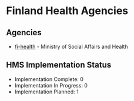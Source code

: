 # Finland Health Agencies

## Agencies

- [fi-health](fi-health/index.md) - Ministry of Social Affairs and Health

## HMS Implementation Status

- Implementation Complete: 0
- Implementation In Progress: 0
- Implementation Planned: 1
